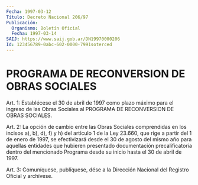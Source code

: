```yaml
---
Fecha: 1997-03-12
Título: Decreto Nacional 206/97
Publicación:
  Organismo: Boletín Oficial
  Fecha: 1997-03-14
SAIJ: https://www.saij.gob.ar/DN19970000206
Id: 123456789-0abc-602-0000-7991soterced
---
```

# PROGRAMA DE RECONVERSION DE OBRAS SOCIALES

<a id="1"></a>
Art. 1: Establécese el 30 de abril de 1997 como plazo máximo para el ingreso de las Obras Sociales al PROGRAMA DE RECONVERSION DE OBRAS SOCIALES.

<a id="2"></a>
Art. 2: La opción de cambio entre las Obras Sociales comprendidas en los incisos a), b), d), f) y h) del artículo 1 de la Ley 23.660, que rige a partir del 1 de enero de 1997, se efectivizará desde el 30 de agosto del mismo año para aquellas entidades que hubieren presentado documentación precalificatoria dentro del mencionado Programa desde su inicio hasta el 30 de abril de 1997.

<a id="3"></a>
Art. 3: Comuníquese, publíquese, dése a la Dirección Nacional del Registro Oficial y archívese.